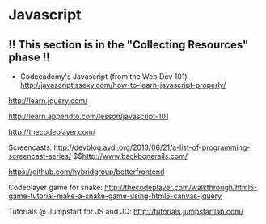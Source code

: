 # Javascript

## !! This section is in the "Collecting Resources" phase !!

* Codecademy's Javascript (from the Web Dev 101)
http://javascriptissexy.com/how-to-learn-javascript-properly/

http://learn.jquery.com/

http://learn.appendto.com/lesson/javascript-101

http://thecodeplayer.com/

Screencasts:
http://devblog.avdi.org/2013/06/21/a-list-of-programming-screencast-series/
$$http://www.backbonerails.com/

https://github.com/hybridgroup/betterfrontend

Codeplayer game for snake: http://thecodeplayer.com/walkthrough/html5-game-tutorial-make-a-snake-game-using-html5-canvas-jquery

Tutorials @ Jumpstart for JS and JQ:
http://tutorials.jumpstartlab.com/
